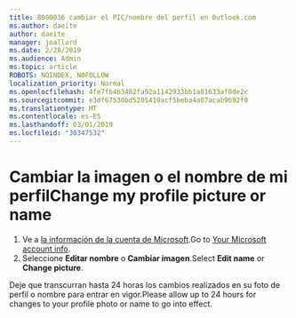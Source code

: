 ```yaml
---
title: 8000036 cambiar el PIC/nombre del perfil en Outlook.com
ms.author: daeite
author: daeite
manager: joallard
ms.date: 2/28/2019
ms.audience: Admin
ms.topic: article
ROBOTS: NOINDEX, NOFOLLOW
localization_priority: Normal
ms.openlocfilehash: 4fe7fb4b3482fa92a1142933bb1a01633af0de2c
ms.sourcegitcommit: e3df67530bd5205410acf5beba4a07acab9692f0
ms.translationtype: MT
ms.contentlocale: es-ES
ms.lasthandoff: 03/01/2019
ms.locfileid: "30347532"
---
```

# <a name="change-my-profile-picture-or-name"></a><span data-ttu-id="90735-102">Cambiar la imagen o el nombre de mi perfil</span><span class="sxs-lookup"><span data-stu-id="90735-102">Change my profile picture or name</span></span>

1. <span data-ttu-id="90735-103">Ve a [la información de la cuenta de Microsoft](https://go.microsoft.com/fwlink/p/?linkid=860841).</span><span class="sxs-lookup"><span data-stu-id="90735-103">Go to [Your Microsoft account info](https://go.microsoft.com/fwlink/p/?linkid=860841).</span></span>
1. <span data-ttu-id="90735-104">Seleccione **Editar nombre** o **Cambiar imagen**.</span><span class="sxs-lookup"><span data-stu-id="90735-104">Select **Edit name** or **Change picture**.</span></span>

<span data-ttu-id="90735-105">Deje que transcurran hasta 24 horas los cambios realizados en su foto de perfil o nombre para entrar en vigor.</span><span class="sxs-lookup"><span data-stu-id="90735-105">Please allow up to 24 hours for changes to your profile photo or name to go into effect.</span></span>